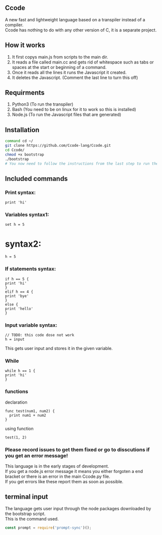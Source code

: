 ## Ccode
A new fast and lightweight language based on a transpiler instead of a compiler.  
Ccode has nothing to do with any other version of C, it is a separate project.

## How it works
1. It first copys main.js from scripts to the main dir.
2. It reads a file called main.cc and gets rid of whitespace such as tabs or spaces at the start or beginning of a command.
3. Once it reads all the lines it runs the Javascript it created.
4. It deletes the Javascript. (Comment the last line to turn this off)


## Requirments
1. Python3 (To run the transpiler)
2. Bash (You need to be on linux for it to work so this is installed)
3. Node.js (To run the Javascript files that are generated)


## Installation
```bash
command cd ~/
git clone https://github.com/Ccode-lang/Ccode.git
cd Ccode/
chmod +x bootstrap
./bootstrap
# You now need to follow the instructions from the last step to run the language
```

## Included commands
### Print syntax: 
```
print 'hi'
```
### Variables syntax1: 
```
set h = 5
```
# syntax2:
```
h = 5
```
### If statements syntax: 
```
if h == 5 {  
print 'hi'  
}  
elif h == 4 {   
print 'bye'  
}  
else {  
print 'hello'  
}  
```
### Input variable syntax: 
```
// TODO: this code dose not work
h = input
```
This gets user input and stores it in the given variable.
### While
```
while h == 1 {  
print 'hi'  
}  
```
### functions
declaration
```
func test(num1, num2) {
  print num1 + num2
}
```
using function
```
test(1, 2)
```

### Please record issues to get them fixed or go to disscutions if you get an error message!
This language is in the early stages of development.  
If you get a node.js error message it means you either forgoten a end bracket or there is an error in the main Ccode.py file.  
If you get errors like these report them as soon as possible.  

## terminal input
The language gets user input through the node packages downloaded by the bootstrap script.   
This is the command used.
```javascript
const prompt = require('prompt-sync')();
```


